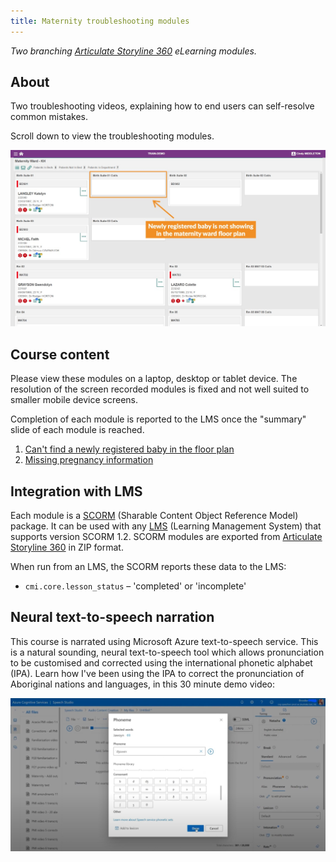 ```yaml
---
title: Maternity troubleshooting modules 
---
```


*Two branching [Articulate Storyline 360](https://www.articulate.com/360/storyline/) eLearning modules.*

## About

Two troubleshooting videos, explaining how to end users can self-resolve common mistakes.

Scroll down to view the troubleshooting modules.

![Maternity course preview](../assets/images/MaternitySnapshot.jpg)

## Course content

Please view these modules on a laptop, desktop or tablet device. The resolution of the screen recorded modules is fixed and not well suited to smaller mobile device screens.

Completion of each module is reported to the LMS once the "summary" slide of each module is reached.

1. [Can't find a newly registered baby in the floor plan](/01/story.html)
2. [Missing pregnancy information](/02/story.html)

## Integration with LMS

Each module is a [SCORM](https://scorm.com/scorm-explained/one-minute-scorm-overview/) (Sharable Content Object Reference Model) package. It can be used with any [LMS](https://en.wikipedia.org/wiki/Learning_management_system) (Learning Management System) that supports version SCORM 1.2. SCORM modules are exported from [Articulate Storyline 360](https://www.articulate.com/360/storyline/) in ZIP format.

When run from an LMS, the SCORM reports these data to the LMS:

* `cmi.core.lesson_status` – 'completed' or 'incomplete'

## Neural text-to-speech narration

This course is narrated using Microsoft Azure text-to-speech service. This is a natural sounding, neural text-to-speech tool which allows pronunciation to be customised and corrected using the international phonetic alphabet (IPA). Learn how I've been using the IPA to correct the pronunciation of Aboriginal nations and languages, in this 30 minute demo video:

[![Microsoft Azure text-to-speech demonstration](../assets/images/AzureTTSDemo.jpg)](https://youtu.be/_KpkvwN8sdU?si=r5r8dFDCI376SGcd)
